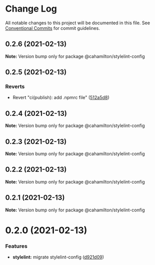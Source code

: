 # Change Log

All notable changes to this project will be documented in this file.
See [Conventional Commits](https://conventionalcommits.org) for commit guidelines.

## 0.2.6 (2021-02-13)

**Note:** Version bump only for package @cahamilton/stylelint-config





## 0.2.5 (2021-02-13)


### Reverts

* Revert "ci(publish): add .npmrc file" ([512a5d8](https://github.com/cahamilton/furphy/commit/512a5d86d508ae7a36d6caa27b17b2a51c9bbf34))





## 0.2.4 (2021-02-13)

**Note:** Version bump only for package @cahamilton/stylelint-config





## 0.2.3 (2021-02-13)

**Note:** Version bump only for package @cahamilton/stylelint-config





## 0.2.2 (2021-02-13)

**Note:** Version bump only for package @cahamilton/stylelint-config





## 0.2.1 (2021-02-13)

**Note:** Version bump only for package @cahamilton/stylelint-config





# 0.2.0 (2021-02-13)


### Features

* **stylelint:** migrate stylelint-config ([d921d09](https://github.com/cahamilton/furphy/commit/d921d09282843f58075a3960ca83bc575f06433a))
